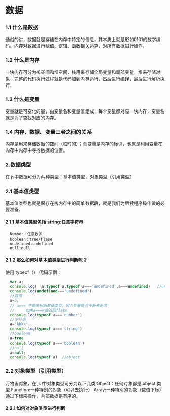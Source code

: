 # 数据
### 1.1 什么是数据
通俗的讲，数据就是存储在内存中特定的信息，其本质上就是形如0101的数字编码。内存对数据进行赋值、逻辑、函数相关运算，对所有数据进行操作。
### 1.2 什么是内存
一块内存可分为栈空间和堆空间，栈用来存储全局变量和局部变量，堆来存储对象，完整的代码执行过程就是代码加到内存运行，然后进行编译，最后进行解析执行。
### 1.3 什么是变量
变量就是可变化的量，由变量名和变量值组成，每个变量都对应一块内存，变量名就是为了查找对应的内存。
### 1.4 内存、数据、变量三者之间的关系 
内存是用来存储数据的空间（临时的）；而变量是内存的标识，也就是利用变量在内存中内存中寻找数据的位置。
### 2.数据类型
在 js中数据可分为两种类型：基本值类型、对象类型（引用类型）
### 2.1 基本值类型 
基本值类型也就是保存在栈内存中的简单数据段，就是我们为后续程序操作做的必要准备。
#### 2.1.1 基本值类型包括 string:任意字符串  
      Number：任意数字 
      boolean：true/flase  
      undefined:undefined 
      null:null 
#### 2.1.2 那么如何对基本值类型进行判断呢？
  使用 typeof（）
  代码示例：
  ```javascript
    var a;
    console.log(  a,typeof a,typeof a==='undefined',a===undefined)   //undefined "undefined"  true true
    console.log(undefined==="undefined") 
    //数值
    a=3;
    // a=== 不能来判断数值类型，因为变量值会不断去更改
    //     如果a===4会返回flase
    console.log(typeof a==='number')
    //字符串
    a='kkkk'
    console.log(typeof a==='string')
    //boolean
    a=true
    console.log(typeof a==='boolean')
    //null
    a=null;
    console.log(typeof a)  //object
```

### 2.2 对象类型（引用类型）
万物皆对象，在 js 中对象类型可分为以下几类
Object：任何对象都是 object 类型
Function:一种特别的对象（可以去执行）
Array:一种特别的对象（数值下标）通过下标来操作，内部数据是有序的。

#### 2.2.1 如何对对象类型进行判断







